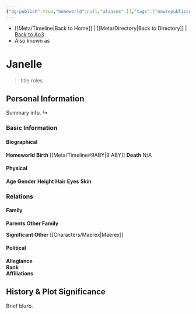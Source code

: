 ```yaml
---
{"dg-publish":true,"homeworld":null,"aliases":[],"tags":["newrepublicsenate","resistance","princess","character"],"permalink":"/characters/janelle/","dgPassFrontmatter":true}
---
```


- [[Meta/Timeline\|Back to Home]] | [[Meta/Directory\|Back to Directory]] | [Back to Ao3](https://archiveofourown.org/works/19334440/chapters/45992584)
- Also known as

# Janelle
>title roles

## Personal Information
Summary info.
↳

### Basic Information

#### Biographical
**Homeworld** 
**Birth** [[Meta/Timeline#9ABY\|9 ABY]]
**Death** N/A

#### Physical
**Age** 
**Gender** 
**Height** 
**Hair** 
**Eyes** 
**Skin** 

### Relations

#### Family
**Parents** 
**Other Family**

**Significant Other** [[Characters/Maerex\|Maerex]]

#### Political
**Allegiance**  
**Rank**  
**Affiliations**  

## History & Plot Significance
Brief blurb.